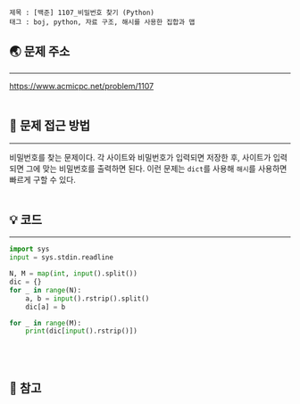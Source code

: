 ```
제목 : [백준] 1107_비밀번호 찾기 (Python)
태그 : boj, python, 자료 구조, 해시를 사용한 집합과 맵
```
## 🌏 문제 주소
___
<https://www.acmicpc.net/problem/1107>
<br/><br/>

## 🤔 문제 접근 방법
___
비밀번호를 찾는 문제이다. 각 사이트와 비밀번호가 입력되면 저장한 후, 사이트가 입력되면 그에 맞는 비밀번호를 출력하면 된다. 이런 문제는 `dict`를 사용해 `해시`를 사용하면 빠르게 구할 수 있다.
<br/><br/>

## 💡 코드 
___
```python
import sys
input = sys.stdin.readline

N, M = map(int, input().split())
dic = {}
for _ in range(N):
    a, b = input().rstrip().split()
    dic[a] = b

for _ in range(M):
    print(dic[input().rstrip()])
```
<br/><br/>
## 📔 참고
> 

